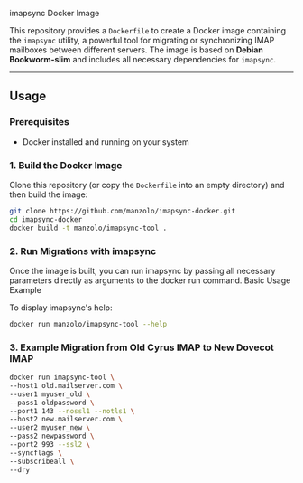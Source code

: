  imapsync Docker Image

This repository provides a `Dockerfile` to create a Docker image containing the `imapsync` utility, a powerful tool for migrating or synchronizing IMAP mailboxes between different servers. The image is based on **Debian Bookworm-slim** and includes all necessary dependencies for `imapsync`.

---
## Usage

### Prerequisites

* Docker installed and running on your system

### 1. Build the Docker Image

Clone this repository (or copy the `Dockerfile` into an empty directory) and then build the image:

```bash
git clone https://github.com/manzolo/imapsync-docker.git
cd imapsync-docker
docker build -t manzolo/imapsync-tool .
```

### 2. Run Migrations with imapsync

Once the image is built, you can run imapsync by passing all necessary parameters directly as arguments to the docker run command.
Basic Usage Example

To display imapsync's help:

```bash
docker run manzolo/imapsync-tool --help
```

### 3. Example Migration from Old Cyrus IMAP to New Dovecot IMAP

```bash
docker run imapsync-tool \
--host1 old.mailserver.com \
--user1 myuser_old \
--pass1 oldpassword \
--port1 143 --nossl1 --notls1 \
--host2 new.mailserver.com \
--user2 myuser_new \
--pass2 newpassword \
--port2 993 --ssl2 \
--syncflags \
--subscribeall \
--dry
```